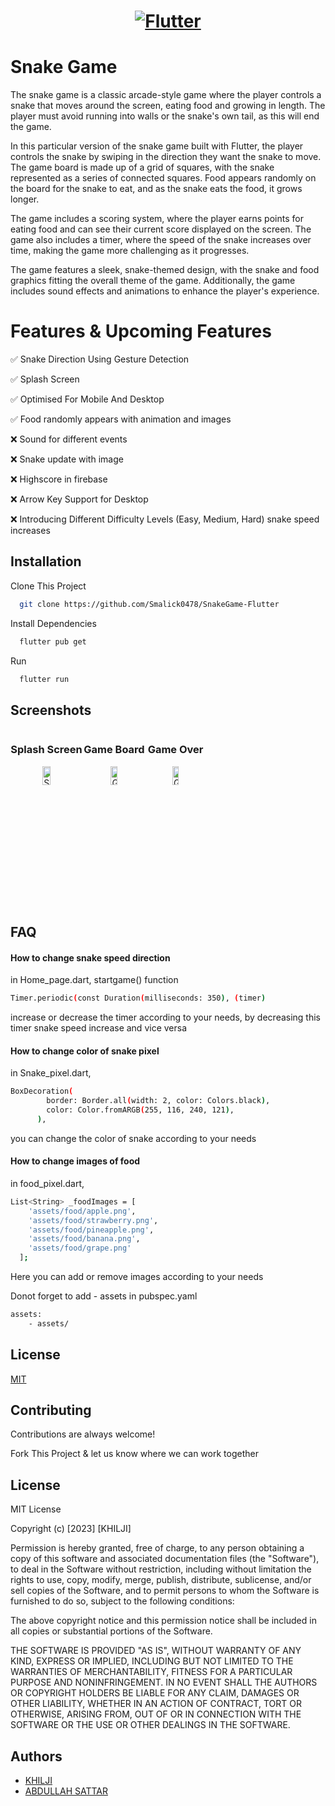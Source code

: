 <a href="https://flutter.dev/">
  <h1 align="center">
    <picture>
      <source media="(prefers-color-scheme: dark)" srcset="https://storage.googleapis.com/cms-storage-bucket/6e19fee6b47b36ca613f.png">
      <img alt="Flutter" src="https://storage.googleapis.com/cms-storage-bucket/c823e53b3a1a7b0d36a9.png">
    </picture>
  </h1>
</a>

# Snake Game

The snake game is a classic arcade-style game where the player controls a snake that moves around the screen, eating food and growing in length. The player must avoid running into walls or the snake's own tail, as this will end the game.

In this particular version of the snake game built with Flutter, the player controls the snake by swiping in the direction they want the snake to move. The game board is made up of a grid of squares, with the snake represented as a series of connected squares. Food appears randomly on the board for the snake to eat, and as the snake eats the food, it grows longer.

The game includes a scoring system, where the player earns points for eating food and can see their current score displayed on the screen. The game also includes a timer, where the speed of the snake increases over time, making the game more challenging as it progresses.

The game features a sleek, snake-themed design, with the snake and food graphics fitting the overall theme of the game. Additionally, the game includes sound effects and animations to enhance the player's experience.

# Features & Upcoming Features

✅ Snake Direction Using Gesture Detection

✅ Splash Screen

✅ Optimised For Mobile And Desktop

✅ Food randomly appears with animation and images

❌ Sound for different events

❌ Snake update with image

❌ Highscore in firebase

❌ Arrow Key Support for Desktop

❌ Introducing Different Difficulty Levels (Easy, Medium, Hard) snake speed increases

## Installation

Clone This Project

```bash
  git clone https://github.com/Smalick0478/SnakeGame-Flutter
```

Install Dependencies

```bash
  flutter pub get
```

Run

```bash
  flutter run
```

## Screenshots

<div style="display:flex; flex-direction:row;">
  <div class="flex-item" style="text-align: center;">
    <h3>Splash Screen</h3>
    <img src="https://github.com/Smalick0478/SnakeGame-Flutter/assets/20766696/d20da79b-fd41-41cd-a5af-824c2609bc83" alt="Splash Screen" style="width:33%;">
  </div>
  <div class="flex-item" style="text-align: center;">
    <h3>Game Board</h3>
    <img src="https://github.com/Smalick0478/SnakeGame-Flutter/assets/20766696/784b1049-7c60-45c8-b1ce-1d068d39af5d" alt="Game Board" style="width:33%;">
  </div>
  <div class="flex-item" style="text-align: center;">
    <h3>Game Over</h3>
    <img src="https://github.com/Smalick0478/SnakeGame-Flutter/assets/20766696/eb1e713f-57f8-47d4-9723-41b04973fa57" alt="Game Over" style="width:33%;">
  </div>
</div>

## FAQ

#### How to change snake speed direction

in Home_page.dart, startgame() function

```bash
Timer.periodic(const Duration(milliseconds: 350), (timer)
```

increase or decrease the timer according to your needs, by decreasing this timer snake speed increase and vice versa

#### How to change color of snake pixel

in Snake_pixel.dart,

```bash
BoxDecoration(
        border: Border.all(width: 2, color: Colors.black),
        color: Color.fromARGB(255, 116, 240, 121),
      ),
```

you can change the color of snake according to your needs

#### How to change images of food

in food_pixel.dart,

```bash
List<String> _foodImages = [
    'assets/food/apple.png',
    'assets/food/strawberry.png',
    'assets/food/pineapple.png',
    'assets/food/banana.png',
    'assets/food/grape.png'
  ];
```

Here you can add or remove images according to your needs

Donot forget to add - assets in pubspec.yaml

```bash
assets:
    - assets/
```

## License

[MIT](https://choosealicense.com/licenses/mit/)

## Contributing

Contributions are always welcome!

Fork This Project & let us know where we can work together

## License

MIT License

Copyright (c) [2023] [KHILJI]

Permission is hereby granted, free of charge, to any person obtaining a copy
of this software and associated documentation files (the "Software"), to deal
in the Software without restriction, including without limitation the rights
to use, copy, modify, merge, publish, distribute, sublicense, and/or sell
copies of the Software, and to permit persons to whom the Software is
furnished to do so, subject to the following conditions:

The above copyright notice and this permission notice shall be included in all
copies or substantial portions of the Software.

THE SOFTWARE IS PROVIDED "AS IS", WITHOUT WARRANTY OF ANY KIND, EXPRESS OR
IMPLIED, INCLUDING BUT NOT LIMITED TO THE WARRANTIES OF MERCHANTABILITY,
FITNESS FOR A PARTICULAR PURPOSE AND NONINFRINGEMENT. IN NO EVENT SHALL THE
AUTHORS OR COPYRIGHT HOLDERS BE LIABLE FOR ANY CLAIM, DAMAGES OR OTHER
LIABILITY, WHETHER IN AN ACTION OF CONTRACT, TORT OR OTHERWISE, ARISING FROM,
OUT OF OR IN CONNECTION WITH THE SOFTWARE OR THE USE OR OTHER DEALINGS IN THE
SOFTWARE.

## Authors

- [KHILJI](https://www.github.com/Smalick0478)
- [ABDULLAH SATTAR](https://www.github.com/abdullahsattar7)
